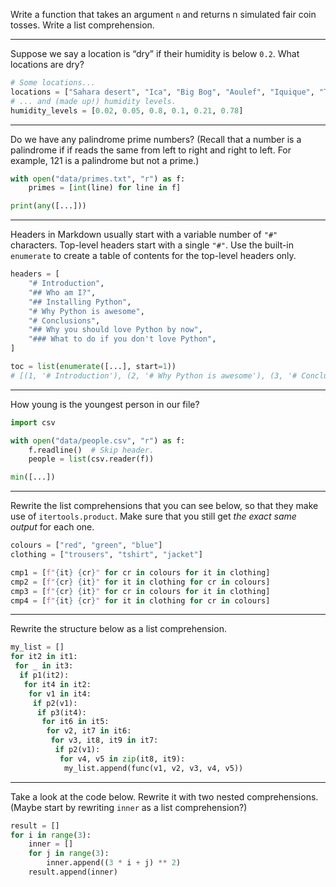 Write a function that takes an argument `n` and returns n simulated fair coin tosses.
Write a list comprehension.

---

Suppose we say a location is “dry” if their humidity is below `0.2`.
What locations are dry?

```py
# Some locations...
locations = ["Sahara desert", "Ica", "Big Bog", "Aoulef", "Iquique", "Tutendo"]
# ... and (made up!) humidity levels.
humidity_levels = [0.02, 0.05, 0.8, 0.1, 0.21, 0.78]
```

---

Do we have any palindrome prime numbers?
(Recall that a number is a palindrome if if reads the same from left to right and right to left.
For example, 121 is a palindrome but not a prime.)

```py
with open("data/primes.txt", "r") as f:
    primes = [int(line) for line in f]

print(any([...]))
```

---

Headers in Markdown usually start with a variable number of `"#"` characters.
Top-level headers start with a single `"#"`.
Use the built-in `enumerate` to create a table of contents for the top-level headers only.

```py
headers = [
    "# Introduction",
    "## Who am I?",
    "## Installing Python",
    "# Why Python is awesome",
    "# Conclusions",
    "## Why you should love Python by now",
    "### What to do if you don't love Python",
]

toc = list(enumerate([...], start=1))
# [(1, '# Introduction'), (2, '# Why Python is awesome'), (3, '# Conclusions')]
```

---

How young is the youngest person in our file?

```py
import csv

with open("data/people.csv", "r") as f:
    f.readline()  # Skip header.
    people = list(csv.reader(f))

min([...])
```

---

Rewrite the list comprehensions that you can see below, so that they make use of `itertools.product`.
Make sure that you still get _the exact same output_ for each one.

```py
colours = ["red", "green", "blue"]
clothing = ["trousers", "tshirt", "jacket"]

cmp1 = [f"{it} {cr}" for cr in colours for it in clothing]
cmp2 = [f"{cr} {it}" for it in clothing for cr in colours]
cmp3 = [f"{cr} {it}" for cr in colours for it in clothing]
cmp4 = [f"{it} {cr}" for it in clothing for cr in colours]
```

---

Rewrite the structure below as a list comprehension.

```py
my_list = []
for it2 in it1:
 for _ in it3:
  if p1(it2):
   for it4 in it2:
    for v1 in it4:
     if p2(v1):
      if p3(it4):
       for it6 in it5:
        for v2, it7 in it6:
         for v3, it8, it9 in it7:
          if p2(v1):
           for v4, v5 in zip(it8, it9):
            my_list.append(func(v1, v2, v3, v4, v5))
```

---

Take a look at the code below.
Rewrite it with two nested comprehensions.
(Maybe start by rewriting `inner` as a list comprehension?)

```py
result = []
for i in range(3):
    inner = []
    for j in range(3):
        inner.append((3 * i + j) ** 2)
    result.append(inner)
```

